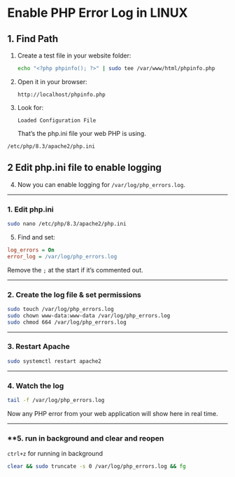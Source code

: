 # Enable PHP Error Log in LINUX
## 1. Find Path
1. Create a test file in your website folder:

   ```bash
   echo "<?php phpinfo(); ?>" | sudo tee /var/www/html/phpinfo.php
   ```

2. Open it in your browser:

   ```
   http://localhost/phpinfo.php
   ```

3. Look for:

   ```
   Loaded Configuration File
   ```

   That’s the php.ini file your web PHP is using.


```
/etc/php/8.3/apache2/php.ini
```
## 2 Edit php.ini file to enable logging
4. Now you can enable logging for `/var/log/php_errors.log`.

---

### **1. Edit php.ini**

```bash
sudo nano /etc/php/8.3/apache2/php.ini
```

5. Find and set:

```ini
log_errors = On
error_log = /var/log/php_errors.log
```

Remove the `;` at the start if it’s commented out.

---

### **2. Create the log file & set permissions**

```bash
sudo touch /var/log/php_errors.log
sudo chown www-data:www-data /var/log/php_errors.log
sudo chmod 664 /var/log/php_errors.log
```

---

### **3. Restart Apache**

```bash
sudo systemctl restart apache2
```

---

### **4. Watch the log**

```bash
tail -f /var/log/php_errors.log
```

Now any PHP error from your web application will show here in real time.

---

### **5. run in background and clear and reopen 
`ctrl+z` for running in background 
```bash
clear && sudo truncate -s 0 /var/log/php_errors.log && fg
```
